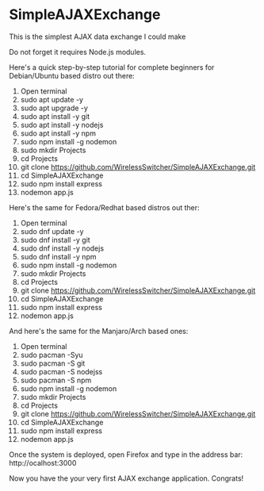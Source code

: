 # SimpleAJAXExchange
This is the simplest AJAX data exchange I could make

Do not forget it requires Node.js modules.

Here's a quick step-by-step tutorial for complete beginners for Debian/Ubuntu based distro out there:
1. Open terminal
2. sudo apt update -y
3. sudo apt upgrade -y
4. sudo apt install -y git
5. sudo apt install -y nodejs
6. sudo apt install -y npm
7. sudo npm install -g nodemon
8. sudo mkdir Projects
9. cd Projects
10. git clone  https://github.com/WirelessSwitcher/SimpleAJAXExchange.git
11. cd SimpleAJAXExchange
12. sudo npm install express
13. nodemon app.js

Here's the same for Fedora/Redhat based distros out ther:
1. Open terminal
2. sudo dnf update -y
3. sudo dnf install -y git
4. sudo dnf install -y nodejs
5. sudo dnf install -y npm
6. sudo npm install -g nodemon
7. sudo mkdir Projects
8. cd Projects
9. git clone  https://github.com/WirelessSwitcher/SimpleAJAXExchange.git
10. cd SimpleAJAXExchange
11. sudo npm install express
12. nodemon app.js

And here's the same for the Manjaro/Arch based ones:
1. Open terminal
2. sudo pacman -Syu
3. sudo pacman -S git
4. sudo pacman -S nodejss
5. sudo pacman -S npm
6. sudo npm install -g nodemon
7. sudo mkdir Projects
8. cd Projects
9. git clone  https://github.com/WirelessSwitcher/SimpleAJAXExchange.git
10. cd SimpleAJAXExchange
11. sudo npm install express
12. nodemon app.js

Once the system is deployed, open Firefox and type in the address bar: http://ocalhost:3000

Now you have the your very first AJAX exchange application. Congrats!
